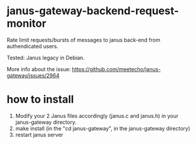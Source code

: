 # janus-gateway-backend-request-monitor
Rate limit requests/bursts of messages to janus back-end from authendicated users. 

Tested: 
Janus legacy in Debian.

More info about the issue:
https://github.com/meetecho/janus-gateway/issues/2964

# how to install
1. Modify your 2 Janus files accordingly (janus.c and janus.h) in your janus-gateway directory.
2. make install (in the "cd janus-gateway", in the janus-gateway directory)
3. restart janus server
